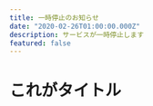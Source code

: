 ```yaml
---
title: 一時停止のお知らせ
date: "2020-02-26T01:00:00.000Z"
description: サービスが一時停止します
featured: false
---
```


# これがタイトル